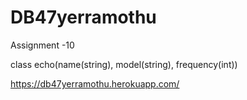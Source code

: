 # DB47yerramothu

Assignment -10 

class echo(name(string), model(string), frequency(int))

https://db47yerramothu.herokuapp.com/
